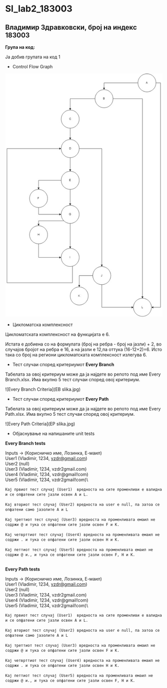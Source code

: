 # SI_lab2_183003
## Владимир Здравковски, број на индекс 183003

**Група на код:**

Ја добив групата на код 1

* Control Flow Graph

![CFG](Graph.jpg)


* Цикломатска комплексност

Цикломатската комплексност на функцијата е 6.

Истата e добиена со на формулата (број на ребра - број на јазли) + 2, во случајов бројот на ребра е 16, а на јазли е 12,па оттука (16-12+2)=6. Исто така со број на региони цикломатската комплексност излегува 6.

* Тест случаи според критериумот **Every Branch**

Табелата за овој критериум може да ја најдете во репото под име Every Branch.xlsx. 
Има вкупно 5 тест случаи според овој критериум.

![Every Branch Criteria](EB slika.jpg)

* Тест случаи според критериумот **Every Path**

Табелата за овој критериум може да ја најдете во репото под име Every Path.xlsx. 
Има вкупно 5 тест случаи според овој критериум.

![Every Path Criteria](EP slika.jpg)

* Објаснување на напишаните unit tests

**Every Branch tests**

Inputs -> (Корисничко име, Лозинка, Е-маил)\
User1 (Vladimir, 1234, vzdr@gmail.com)\
User2 (null)\
User3 (Vladimir, 1234, vzdr2gmail.com)\
User4 (Vladimir, 1234, vzdr@gmail!com)\
User5 (Vladimir, 1234, vzdr2gmail!com)\

```
Кај првиот тест случај (User1)  вредноста на сите променливи е валидна и се опфатени сите јазли освен А и L.

Кај вториот тест случај (User2) вредноста на user е null, па затоа се опфатени само јазолите А и L

Кај треттиот тест случај (User3) вредноста на променливата емаил не содржи @ и тука се опфатени сите јазли освен F и K.

Кај четврттиот тест случај (User4) вредноста на променливата емаил не содржи . и тука се опфатени сите јазли освен Н и K.

Кај петтиот тест случај (User5) вредноста на променливата емаил не содржи @ и., и тука се опфатени сите јазли освен F, Н и K.


```

**Every Path tests**

Inputs -> (Корисничко име, Лозинка, Е-маил)\
User1 (Vladimir, 1234, vzdr@gmail.com)\
User2 (null)\
User3 (Vladimir, 1234, vzdr2gmail.com)\
User4 (Vladimir, 1234, vzdr@gmail!com)\
User5 (Vladimir, 1234, vzdr2gmail!com)\

```
Кај првиот тест случај (User1)  вредноста на сите променливи е валидна и се опфатени сите јазли освен А и L.

Кај вториот тест случај (User2) вредноста на user е null, па затоа се опфатени само јазолите А и L

Кај треттиот тест случај (User3) вредноста на променливата емаил не содржи @ и тука се опфатени сите јазли освен F и K.

Кај четврттиот тест случај (User4) вредноста на променливата емаил не содржи . и тука се опфатени сите јазли освен Н и K.

Кај петтиот тест случај (User5) вредноста на променливата емаил не содржи @ и., и тука се опфатени сите јазли освен F, Н и K.


```
